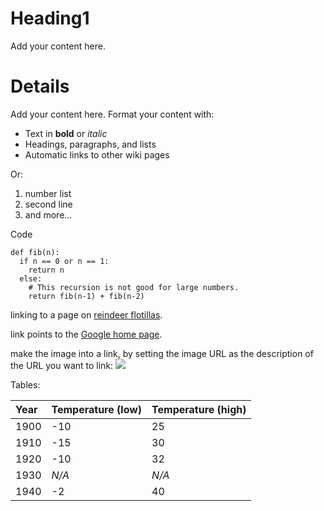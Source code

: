 # Heading1 #

Add your content here.


# Details #

Add your content here.  Format your content with:
  * Text in **bold** or _italic_
  * Headings, paragraphs, and lists
  * Automatic links to other wiki pages

Or:
  1. number list
  1. second line
  1. and more...

Code

```
def fib(n):
  if n == 0 or n == 1:
    return n
  else:
    # This recursion is not good for large numbers.
    return fib(n-1) + fib(n-2)
```

linking to a page on [reindeer flotillas](WikiSyntax.md).

link points to the [Google home page](http://www.google.com).

make the image into a link, by setting the image URL as
the description of the URL you want to link:
[![](http://code.google.com/images/code_sm.png)](http://code.google.com/)

Tables:

| **Year** | **Temperature (low)** | **Temperature (high)** |
|:---------|:----------------------|:-----------------------|
| 1900     | -10                   | 25                     |
| 1910     | -15                   | 30                     |
| 1920     | -10                   | 32                     |
| 1930     | _N/A_                 | _N/A_                  |
| 1940     | -2                    | 40                     |